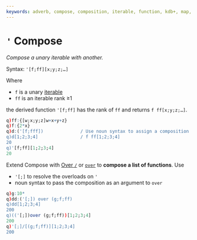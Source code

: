 ```yaml
---
keywords: adverb, compose, composition, iterable, function, kdb+, map, q
---
```


# `'` Compose



_Compose a unary iterable with another._

Syntax: `'[f;ff][x;y;z;…]` 

Where 

-   `f` is a unary [iterable](glossary.md/#iterable)
-   `ff` is an iterable rank ≥1

the derived function `'[f;ff]` has the rank of `ff` and returns `f ff[x;y;z;…]`. 

```q
q)ff:{[w;x;y;z]w+x+y+z}
q)f:{2*x}
q)d:('[f;fff])              / Use noun syntax to assign a composition
q)d[1;2;3;4]                / f ff[1;2;3;4]
20
q)'[f;ff][1;2;3;4]
20
```

Extend Compose with [Over `/`](progressors.md) or [`over`](progressors.md#keywords-scan-and-over) to **compose a list of functions**.
Use 

-   `'[;]` to resolve the overloads on `'`
-   noun syntax to pass the composition as an argument to `over`

```q
q)g:10*
q)dd:('[;]) over (g;f;ff)   
q)dd[1;2;3;4]
200
q)(('[;])over (g;f;ff))[1;2;3;4]
200
q)'[;]/[(g;f;ff)][1;2;3;4]
200
```




